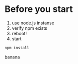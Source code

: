 # Before you start

1. use node.js instanse
2. verify npm exists
3. reboot!
4. start


```
npm install
```


banana
